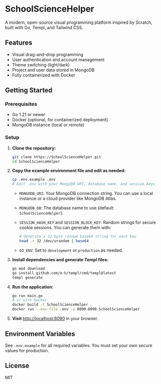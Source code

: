 # SchoolScienceHelper

A modern, open-source visual programming platform inspired by Scratch, built with Go, Templ, and Tailwind CSS.

## Features

- Visual drag-and-drop programming
- User authentication and account management
- Theme switching (light/dark)
- Project and user data stored in MongoDB
- Fully containerized with Docker

## Getting Started

### Prerequisites

- Go 1.21 or newer
- Docker (optional, for containerized deployment)
- MongoDB instance (local or remote)

### Setup

1. **Clone the repository:**

   ```sh
   git clone https://SchoolScienceHelper.git
   cd SchoolScienceHelper
   ```

2. **Copy the example environment file and edit as needed:**

   ```sh
   cp .env.example .env
   # Edit .env with your MongoDB URI, database name, and session keys
   ```

   - `MONGODB_URI`: Your MongoDB connection string. You can use a local instance or a cloud provider like MongoDB Atlas.
   - `MONGODB_DB`: The database name to use (default: `SchoolScienceHelper`).
   - `SESSION_HASH_KEY` and `SESSION_BLOCK_KEY`: Random strings for secure cookie sessions. You can generate them with:

     ```sh
     # Generate a 32-byte random base64 string for each key
     head -c 32 /dev/urandom | base64
     ```

   - `GO_ENV`: Set to `development` or `production` as needed.

3. **Install dependencies and generate Templ files:**

   ```sh
   go mod download
   go install github.com/a-h/templ/cmd/templ@latest
   templ generate
   ```

4. **Run the application:**

   ```sh
   go run main.go
   # or with Docker
   docker build -t SchoolScienceHelper .
   docker run --env-file .env -p 8090:8090 SchoolScienceHelper
   ```

5. **Visit** [http://localhost:8090](http://localhost:8090) in your browser.

## Environment Variables

See `.env.example` for all required variables. You must set your own secure values for production.

## License

MIT
